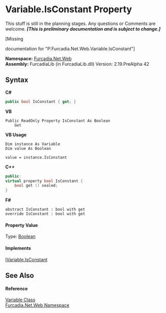 # Variable.IsConstant Property 
This stuff is still in the planning stages. Any questions or Comments are welcome. _**\[This is preliminary documentation and is subject to change.\]**_

\[Missing <summary> documentation for "P:Furcadia.Net.Web.Variable.IsConstant"\]

**Namespace:**&nbsp;<a href="N_Furcadia_Net_Web">Furcadia.Net.Web</a><br />**Assembly:**&nbsp;FurcadiaLib (in FurcadiaLib.dll) Version: 2.19.PreAlpha 42

## Syntax

**C#**<br />
``` C#
public bool IsConstant { get; }
```

**VB**<br />
``` VB
Public ReadOnly Property IsConstant As Boolean
	Get
```

**VB Usage**<br />
``` VB Usage
Dim instance As Variable
Dim value As Boolean

value = instance.IsConstant

```

**C++**<br />
``` C++
public:
virtual property bool IsConstant {
	bool get () sealed;
}
```

**F#**<br />
``` F#
abstract IsConstant : bool with get
override IsConstant : bool with get
```


#### Property Value
Type: <a href="http://msdn2.microsoft.com/en-us/library/a28wyd50" target="_blank">Boolean</a>

#### Implements
<a href="P_Furcadia_Net_Web_IVariable_IsConstant">IVariable.IsConstant</a><br />

## See Also


#### Reference
<a href="T_Furcadia_Net_Web_Variable">Variable Class</a><br /><a href="N_Furcadia_Net_Web">Furcadia.Net.Web Namespace</a><br />